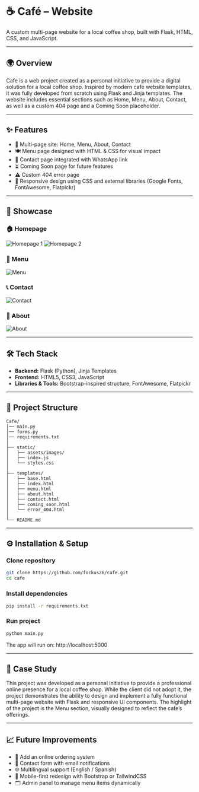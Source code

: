 # ☕ Café – Website

A custom multi-page website for a local coffee shop, built with Flask, HTML, CSS, and JavaScript.

---

## 🌍 Overview

Cafe is a web project created as a personal initiative to provide a digital solution for a local coffee shop. Inspired by modern cafe website templates, it was fully developed from scratch using Flask and Jinja templates. The website includes essential sections such as Home, Menu, About, Contact, as well as a custom 404 page and a Coming Soon placeholder.

---

## ✨ Features

- 📑 Multi-page site: Home, Menu, About, Contact
- 🍽️ Menu page designed with HTML & CSS for visual impact
- 📨 Contact page integrated with WhatsApp link
- ⏳ Coming Soon page for future features
- ⚠️ Custom 404 error page
- 🎨 Responsive design using CSS and external libraries (Google Fonts, FontAwesome, Flatpickr)

---

## 📸 Showcase

### 🏠 Homepage

![Homepage 1](./static/assets/gifs/Home%201.gif)
![Homepage 2](./static/assets/gifs/Home%202.gif)

### 📝 Menu

![Menu](./static/assets/gifs/Menu.gif)

### 📞 Contact

![Contact](./static/assets/gifs/Contact.gif)

### 👤 About

![About](./static/assets/screenshots/About.png)

---

## 🛠️ Tech Stack

- **Backend:** Flask (Python), Jinja Templates
- **Frontend:** HTML5, CSS3, JavaScript
- **Libraries & Tools:** Bootstrap-inspired structure, FontAwesome, Flatpickr

---

## 📂 Project Structure

```text
Cafe/
│── main.py
│── forms.py
│── requirements.txt
│
├── static/
│   ├── assets/images/
│   ├── index.js
│   └── styles.css
│
├── templates/
│   ├── base.html
│   ├── index.html
│   ├── menu.html
│   ├── about.html
│   ├── contact.html
│   ├── coming_soon.html
│   └── error_404.html
│
└── README.md
```

---

## ⚙️ Installation & Setup

### Clone repository

```bash
git clone https://github.com/fockus26/cafe.git
cd cafe
```

### Install dependencies

```bash
pip install -r requirements.txt
```

### Run project

```bash
python main.py
```

The app will run on: http://localhost:5000

---

## 📖 Case Study

This project was developed as a personal initiative to provide a professional online presence for a local coffee shop. While the client did not adopt it, the project demonstrates the ability to design and implement a fully functional multi-page website with Flask and responsive UI components. The highlight of the project is the Menu section, visually designed to reflect the cafe’s offerings.

---

## 📈 Future Improvements

- 🛒 Add an online ordering system
- 📩 Contact form with email notifications
- 🌐 Multilingual support (English / Spanish)
- 📱 Mobile-first redesign with Bootstrap or TailwindCSS
- 🗂️ Admin panel to manage menu items dynamically

